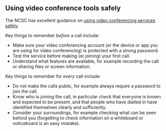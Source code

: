 ## Using video conference tools safely

The NCSC has excellent guidance on [using video conferencing services safely](https://www.ncsc.gov.uk/guidance/video-conferencing-services-using-them-securely).

Key things to remember *before* a call include:

-   Make sure your video conferencing account (or the device or app you are using for video conferencing) is protected with a strong password.
-   Test the service before making (or joining) your first call.
-   Understand what features are available, for example recording the call or sharing files or screen information.

Key things to remember for *every* call include:

-   Do not make the calls public, for example always require a password to join the call.
-   Know who is joining the call, in particular check that everyone is known and expected to be present, and that people who have dialled in have identified themselves clearly and sufficiently.
-   Consider your surroundings, for example checking what can be seen behind you \(forgetting to check information on a whiteboard or noticeboard is an easy mistake\).

